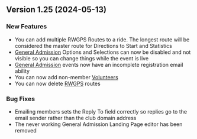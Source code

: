  ## Version 1.25 (2024-05-13)

 ### New Features
 - You can add multiple RWGPS Routes to a ride. The longest route will be considered the master route for Directions to Start and Statistics
 - [General Admission](/GA/manage) Options and Selections can now be disabled and not visible so you can change things while the event is live
 - [General Admission](/GA/manage) events now have an incomplete registration email ability
 - You can now add non-member [Volunteers](/Volunteer/events)
 - You can now delete [RWGPS](/RWGPS/find) routes

 ### Bug Fixes
 - Emailing members sets the Reply To field correctly so replies go to the email sender rather than the club domain address
 - The never working General Admission Landing Page editor has been removed
